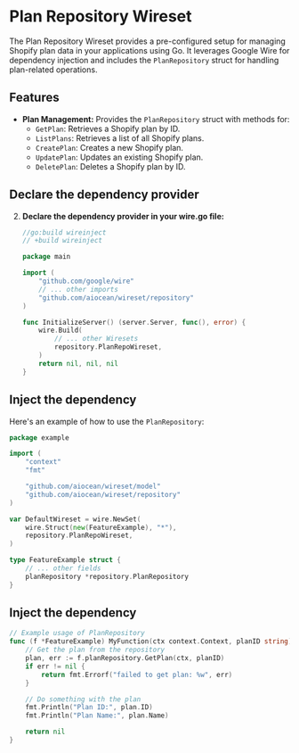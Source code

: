 # Plan Repository Wireset

The Plan Repository Wireset provides a pre-configured setup for managing Shopify plan data in your applications using Go. It leverages Google Wire for dependency injection and includes the `PlanRepository` struct for handling plan-related operations.

## Features

- **Plan Management:** Provides the `PlanRepository` struct with methods for:
    - `GetPlan`: Retrieves a Shopify plan by ID.
    - `ListPlans`: Retrieves a list of all Shopify plans.
    - `CreatePlan`: Creates a new Shopify plan.
    - `UpdatePlan`: Updates an existing Shopify plan.
    - `DeletePlan`: Deletes a Shopify plan by ID.

## Declare the dependency provider


2. **Declare the dependency provider in your wire.go file:**

   ```go
   //go:build wireinject
   // +build wireinject

   package main

   import (
       "github.com/google/wire"
       // ... other imports
       "github.com/aiocean/wireset/repository" 
   )

   func InitializeServer() (server.Server, func(), error) {
       wire.Build(
           // ... other Wiresets
           repository.PlanRepoWireset,
       )
       return nil, nil, nil
   }
   ```

## Inject the dependency

Here's an example of how to use the `PlanRepository`:

```go
package example

import (
    "context"
    "fmt"

    "github.com/aiocean/wireset/model"
    "github.com/aiocean/wireset/repository"
)

var DefaultWireset = wire.NewSet(
    wire.Struct(new(FeatureExample), "*"),
    repository.PlanRepoWireset,
)

type FeatureExample struct {
    // ... other fields
    planRepository *repository.PlanRepository
}
```

## Inject the dependency

```go
// Example usage of PlanRepository
func (f *FeatureExample) MyFunction(ctx context.Context, planID string) error {
    // Get the plan from the repository
    plan, err := f.planRepository.GetPlan(ctx, planID)
    if err != nil {
        return fmt.Errorf("failed to get plan: %w", err)
    }

    // Do something with the plan
    fmt.Println("Plan ID:", plan.ID)
    fmt.Println("Plan Name:", plan.Name)

    return nil
}
```